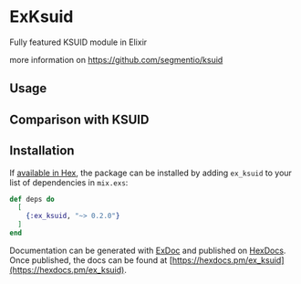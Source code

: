 # ExKsuid

Fully featured KSUID module in Elixir

more information on https://github.com/segmentio/ksuid

## Usage

## Comparison with KSUID



## Installation

If [available in Hex](https://hex.pm/docs/publish), the package can be installed
by adding `ex_ksuid` to your list of dependencies in `mix.exs`:

```elixir
def deps do
  [
    {:ex_ksuid, "~> 0.2.0"}
  ]
end
```

Documentation can be generated with [ExDoc](https://github.com/elixir-lang/ex_doc)
and published on [HexDocs](https://hexdocs.pm). Once published, the docs can
be found at [https://hexdocs.pm/ex_ksuid](https://hexdocs.pm/ex_ksuid).

